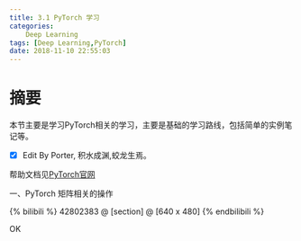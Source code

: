 ```yaml
---
title: 3.1 PyTorch 学习
categories:      
    Deep Learning      
tags: [Deep Learning,PyTorch]
date: 2018-11-10 22:55:03
---
```


# 摘要

本节主要是学习PyTorch相关的学习，主要是基础的学习路线，包括简单的实例笔记等。

- [x] Edit By Porter, 积水成渊,蛟龙生焉。

<!-- more -->

帮助文档见[PyTorch官网](https://pytorch.org/tutorials/)

一、PyTorch 矩阵相关的操作

{% bilibili %} 42802383 @ [section] @ [640 x 480] {% endbilibili %}

OK

